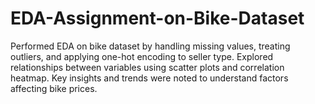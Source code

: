 # EDA-Assignment-on-Bike-Dataset
Performed EDA on bike dataset by handling missing values, treating outliers, and applying one-hot encoding to seller type. Explored relationships between variables using scatter plots and correlation heatmap. Key insights and trends were noted to understand factors affecting bike prices.
